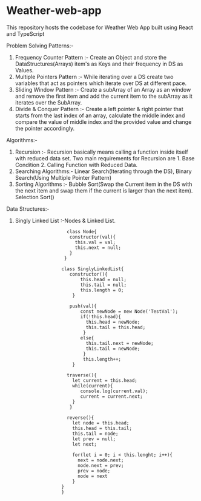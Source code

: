 # Weather-web-app
This repository hosts the codebase for Weather Web App built using React and TypeScript

Problem Solving Patterns:-
1. Frequency Counter Pattern :- Create an Object and store the DataStructures(Arrays) item's as Keys and their frequency in DS as Values.
2. Multiple Pointers Pattern :- While iterating over a DS create two variables that act as pointers which iterate over DS at different pace.
3. Sliding Window Pattern :- Create a subArray of an Array as an window and remove the first item and add the current item to the subArray as it iterates over the SubArray.
4. Divide & Conquer Pattern :- Create a left pointer & right pointer that starts from the last index of an array, calculate the middle index and compare the value of middle index and the provided value and change the pointer accordingly.

Algorithms:-
1. Recursion :- Recursion basically means calling a function inside itself with reduced data set. Two main requirements for Recursion are 1. Base Condition 2. Calling Function with Reduced Data.
2. Searching Algorithms:- Linear Search(Iterating through the DS), Binary Search(Using Multiple Pointer Pattern)
3. Sorting Algorithms :- Bubble Sort(Swap the Current item in the DS with the next item and swap them if the current is larger than the next item).
                         Selection Sort()

Data Structures:-
1. Singly Linked List :-Nodes & Linked List.

                          class Node{
                           constructor(val){
                             this.val = val;
                             this.next = null;
                           }
                         }

                        class SinglyLinkedList{
                           constructor(){
                               this.head = null;
                               this.tail = null;
                               this.length = 0;
                            }

                           push(val){
                               const newNode = new Node('TestVal');
                               if(!this.head){
                                 this.head = newNode;
                                 this.tail = this.head;
                                }
                               else{
                                 this.tail.next = newNode;
                                 this.tail = newNode;
                                }
                                this.length++;
                            }

                          traverse(){
                            let current = this.head;
                            while(current){
                               console.log(current.val);
                               current = current.next;
                            }
                           }

                          reverse(){
                            let node = this.head;
                            this.head = this.tail;
                            this.tail = node;
                            let prev = null;
                            let next;

                            for(let i = 0; i < this.lenght; i++){
                              next = node.next;
                              node.next = prev;
                              prev = node;
                              node = next
                            } 
                        }
                        }
